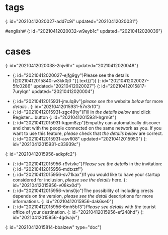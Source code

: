 # tags
{: id="20210412020027-add7c9i" updated="20210412020031"}

#english#
{: id="20210412020032-w9eyb1c" updated="20210412020036"}

# cases
{: id="20210412020038-2njv6hr" updated="20210412020048"}

- {: id="20210412020027-ejfg9gy"}Please see the details ((20210412015840-w3kk0j0 "{{.text}}"))
  {: id="20210412020027-5fc0286" updated="20210412020027"}
{: id="20210412015817-7urylqn" updated="20210412020004"}

* {: id="20210412015931-jmulq8v"}*please see the* website *below* for more *details* .
  {: id="20210412015931-57n3rf0"}
* {: id="20210412015931-zgc49ty"}Fill in *the details below* and click Register... button
  {: id="20210412015931-lrgrn6t"}
* {: id="20210412015931-kqpm8zp"}Empathy can automatically discover and chat with the people connected on the same network as you. If you want to use this feature, *please* check that *the details below* are correct.
  {: id="20210412015931-asvfl08" updated="20210412015950"}
{: id="20210412015931-c33939c"}

{: id="20210412015956-adkpfc2"}

* {: id="20210412015956-r9vtvkc"}*Please see the details* in the invitation:
  {: id="20210412015956-mdtxztf"}
* {: id="20210412015956-sv71kax"}If you would like to have your startup considered for inclusion, *please see the details* here.
  {: id="20210412015956-v08kx0d"}
* {: id="20210412015956-vbns0jo"}The possibility of including crests depends on *the* version, *please see the detail* descriptions for more informations.
  {: id="20210412015956-dak6se0"}
* {: id="20210412015956-6mh5bf3"}*Please see details* with *the* tourist office of your destination.
  {: id="20210412015956-ef248hd"}
{: id="20210412015956-4gdvajv"}




{: id="20210412015814-bbalzew" type="doc"}
